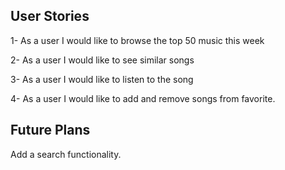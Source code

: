 

## User Stories

1- As a user I would like to browse the top 50 music this week

2- As a user I would like to see similar songs

3- As a user I would like to listen to the song

4- As a user I would like to add and remove songs from favorite. 

## Future Plans

  Add a search functionality. 
